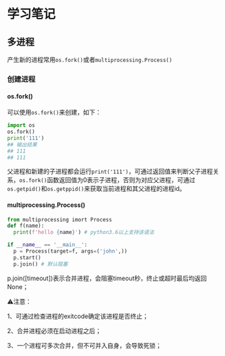 # 学习笔记

## 多进程

产生新的进程常用`os.fork()`或者`multiprocessing.Process()`

### 创建进程

#### os.fork()

可以使用`os.fork()`来创建，如下：

```python
import os
os.fork()
print('111')
## 输出结果
## 111
## 111
```

父进程和新建的子进程都会运行`print('111')`，可通过返回值来判断父子进程关系，`os.fork()`函数返回值为0表示子进程，否则为对应父进程，可通过`os.getpid()`和`os.getppid()`来获取当前进程和其父进程的进程id。

#### multiprocessing.Process()

```Python
from multiprocessing imort Process
def f(name):
  print(f'hello {name}') # python3.6以上支持该语法

if __name__ == '__main__':
  p = Process(target=f, args=('john',))
  p.start()
  p.join() # 默认阻塞
```

p.join([timeout])表示合并进程，会阻塞timeout秒，终止或超时最后均返回None；

⚠️注意：

1、可通过检查进程的exitcode确定该进程是否终止；

2、合并进程必须在启动进程之后；

3、一个进程可多次合并，但不可并入自身，会导致死锁；